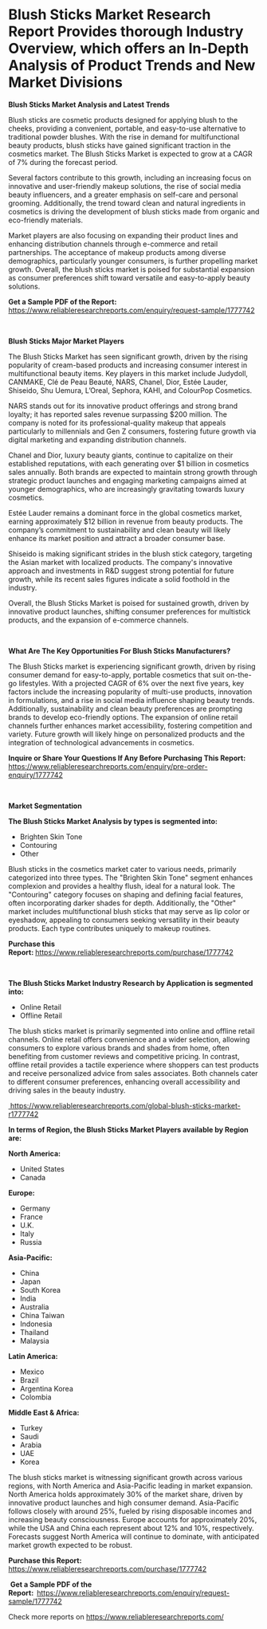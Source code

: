 <p><h1>Blush Sticks Market Research Report Provides thorough Industry Overview, which offers an In-Depth Analysis of Product Trends and New Market Divisions</h1></p><p><strong>Blush Sticks Market Analysis and Latest Trends</strong></p>
<p><p>Blush sticks are cosmetic products designed for applying blush to the cheeks, providing a convenient, portable, and easy-to-use alternative to traditional powder blushes. With the rise in demand for multifunctional beauty products, blush sticks have gained significant traction in the cosmetics market. The Blush Sticks Market is expected to grow at a CAGR of 7% during the forecast period. </p><p>Several factors contribute to this growth, including an increasing focus on innovative and user-friendly makeup solutions, the rise of social media beauty influencers, and a greater emphasis on self-care and personal grooming. Additionally, the trend toward clean and natural ingredients in cosmetics is driving the development of blush sticks made from organic and eco-friendly materials. </p><p>Market players are also focusing on expanding their product lines and enhancing distribution channels through e-commerce and retail partnerships. The acceptance of makeup products among diverse demographics, particularly younger consumers, is further propelling market growth. Overall, the blush sticks market is poised for substantial expansion as consumer preferences shift toward versatile and easy-to-apply beauty solutions.</p></p>
<p><strong>Get a Sample PDF of the Report:&nbsp;</strong> <a href="https://www.reliableresearchreports.com/enquiry/request-sample/1777742?utm_campaign=2243&utm_medium=2&utm_source=Github&utm_content=ia&utm_term=04042025&utm_id=blush-sticks">https://www.reliableresearchreports.com/enquiry/request-sample/1777742</a></p>
<p>&nbsp;</p>
<p><strong>Blush Sticks Major Market Players</strong></p>
<p><p>The Blush Sticks Market has seen significant growth, driven by the rising popularity of cream-based products and increasing consumer interest in multifunctional beauty items. Key players in this market include Judydoll, CANMAKE, Clé de Peau Beauté, NARS, Chanel, Dior, Estée Lauder, Shiseido, Shu Uemura, L’Oreal, Sephora, KAHI, and ColourPop Cosmetics.</p><p>NARS stands out for its innovative product offerings and strong brand loyalty; it has reported sales revenue surpassing $200 million. The company is noted for its professional-quality makeup that appeals particularly to millennials and Gen Z consumers, fostering future growth via digital marketing and expanding distribution channels.</p><p>Chanel and Dior, luxury beauty giants, continue to capitalize on their established reputations, with each generating over $1 billion in cosmetics sales annually. Both brands are expected to maintain strong growth through strategic product launches and engaging marketing campaigns aimed at younger demographics, who are increasingly gravitating towards luxury cosmetics.</p><p>Estée Lauder remains a dominant force in the global cosmetics market, earning approximately $12 billion in revenue from beauty products. The company’s commitment to sustainability and clean beauty will likely enhance its market position and attract a broader consumer base.</p><p>Shiseido is making significant strides in the blush stick category, targeting the Asian market with localized products. The company's innovative approach and investments in R&D suggest strong potential for future growth, while its recent sales figures indicate a solid foothold in the industry.</p><p>Overall, the Blush Sticks Market is poised for sustained growth, driven by innovative product launches, shifting consumer preferences for multistick products, and the expansion of e-commerce channels.</p></p>
<p>&nbsp;</p>
<p><strong>What Are The Key Opportunities For Blush Sticks Manufacturers?</strong></p>
<p><p>The Blush Sticks market is experiencing significant growth, driven by rising consumer demand for easy-to-apply, portable cosmetics that suit on-the-go lifestyles. With a projected CAGR of 6% over the next five years, key factors include the increasing popularity of multi-use products, innovation in formulations, and a rise in social media influence shaping beauty trends. Additionally, sustainability and clean beauty preferences are prompting brands to develop eco-friendly options. The expansion of online retail channels further enhances market accessibility, fostering competition and variety. Future growth will likely hinge on personalized products and the integration of technological advancements in cosmetics.</p></p>
<p><strong>Inquire or Share Your Questions If Any Before Purchasing This Report:</strong> <a href="https://www.reliableresearchreports.com/enquiry/pre-order-enquiry/1777742?utm_campaign=2243&utm_medium=2&utm_source=Github&utm_content=ia&utm_term=04042025&utm_id=blush-sticks">https://www.reliableresearchreports.com/enquiry/pre-order-enquiry/1777742</a></p>
<p>&nbsp;</p>
<p><strong>Market Segmentation</strong></p>
<p><strong>The Blush Sticks Market Analysis by types is segmented into:</strong></p>
<p><ul><li>Brighten Skin Tone</li><li>Contouring</li><li>Other</li></ul></p>
<p><p>Blush sticks in the cosmetics market cater to various needs, primarily categorized into three types. The "Brighten Skin Tone" segment enhances complexion and provides a healthy flush, ideal for a natural look. The "Contouring" category focuses on shaping and defining facial features, often incorporating darker shades for depth. Additionally, the "Other" market includes multifunctional blush sticks that may serve as lip color or eyeshadow, appealing to consumers seeking versatility in their beauty products. Each type contributes uniquely to makeup routines.</p></p>
<p><strong>Purchase this Report:&nbsp;</strong><a href="https://www.reliableresearchreports.com/purchase/1777742?utm_campaign=2243&utm_medium=2&utm_source=Github&utm_content=ia&utm_term=04042025&utm_id=blush-sticks">https://www.reliableresearchreports.com/purchase/1777742</a></p>
<p>&nbsp;</p>
<p><strong>The Blush Sticks Market Industry Research by Application is segmented into:</strong></p>
<p><ul><li>Online Retail</li><li>Offline Retail</li></ul></p>
<p><p>The blush sticks market is primarily segmented into online and offline retail channels. Online retail offers convenience and a wider selection, allowing consumers to explore various brands and shades from home, often benefiting from customer reviews and competitive pricing. In contrast, offline retail provides a tactile experience where shoppers can test products and receive personalized advice from sales associates. Both channels cater to different consumer preferences, enhancing overall accessibility and driving sales in the beauty industry.</p></p>
<p><a href="https://www.reliableresearchreports.com/global-blush-sticks-market-r1777742?utm_campaign=2243&utm_medium=2&utm_source=Github&utm_content=ia&utm_term=04042025&utm_id=blush-sticks">&nbsp;https://www.reliableresearchreports.com/global-blush-sticks-market-r1777742</a></p>
<p><strong>In terms of Region, the Blush Sticks Market Players available by Region are:</strong></p>
<p>
    <p> <strong> North America: </strong>
        <ul>
            <li>United States</li>
            <li>Canada</li>
        </ul>
        </p> 
    <p> <strong> Europe: </strong>
        <ul>
            <li>Germany</li>
            <li>France</li>
            <li>U.K.</li>
            <li>Italy</li>
            <li>Russia</li>
        </ul>
        </p> 
    <p> <strong> Asia-Pacific: </strong>
        <ul>
            <li>China</li>
            <li>Japan</li>
            <li>South Korea</li>
            <li>India</li>
            <li>Australia</li>
            <li>China Taiwan</li>
            <li>Indonesia</li>
            <li>Thailand</li>
            <li>Malaysia</li>
        </ul>
        </p> 
    <p> <strong> Latin America: </strong>
        <ul>
            <li>Mexico</li>
            <li>Brazil</li>
            <li>Argentina Korea</li>
            <li>Colombia</li>
        </ul>
        </p> 
    <p> <strong> Middle East & Africa: </strong>
        <ul>
            <li>Turkey</li>
            <li>Saudi</li>
            <li>Arabia</li>
            <li>UAE</li>
            <li>Korea</li>
        </ul>
    </p>
    </p>
<p><p>The blush sticks market is witnessing significant growth across various regions, with North America and Asia-Pacific leading in market expansion. North America holds approximately 30% of the market share, driven by innovative product launches and high consumer demand. Asia-Pacific follows closely with around 25%, fueled by rising disposable incomes and increasing beauty consciousness. Europe accounts for approximately 20%, while the USA and China each represent about 12% and 10%, respectively. Forecasts suggest North America will continue to dominate, with anticipated market growth expected to be robust.</p></p>
<p><strong>Purchase this Report: </strong><a href="https://www.reliableresearchreports.com/purchase/1777742?utm_campaign=2243&utm_medium=2&utm_source=Github&utm_content=ia&utm_term=04042025&utm_id=blush-sticks">https://www.reliableresearchreports.com/purchase/1777742</a></p>
<p>&nbsp;<strong>Get a Sample PDF of the Report:&nbsp;&nbsp;</strong><a href="https://www.reliableresearchreports.com/enquiry/request-sample/1777742?utm_campaign=2243&utm_medium=2&utm_source=Github&utm_content=ia&utm_term=04042025&utm_id=blush-sticks">https://www.reliableresearchreports.com/enquiry/request-sample/1777742</a></p>
<p><strong></strong></p>
<p>Check more reports on <a href="https://www.reliableresearchreports.com/?utm_campaign=2243&utm_medium=2&utm_source=Github&utm_content=ia&utm_term=04042025&utm_id=blush-sticks">https://www.reliableresearchreports.com/</a></p>